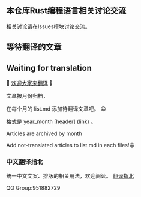 
## 本仓库Rust编程语言相关讨论交流

相关讨论请在Issues模块讨论交流。

## 等待翻译的文章
## Waiting for translation


🎉 [欢迎大家来翻译](https://github.com/Praying/RustBackyard/Waiting_for_translation) 🎉

文章按月份归档，

在每个月的 list.md 添加待翻译文章吧。 😀

格式是 year_month [header] (link) 。

Articles are archived by month

Add not-translated articles to list.md in each files!😀

### 中文翻译指北

统一中文文案、排版的相关用法，欢迎阅读。
[翻译指北](https://github.com/Praying/RustBackyard/TranslatorReadMe.md)


QQ Group:951882729
